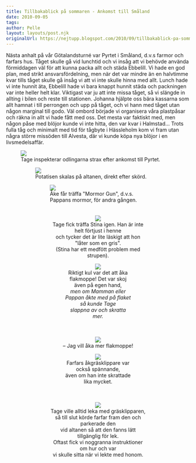 ```yaml
---
title: Tillbakablick på sommaren - Ankomst till Småland
date: 2010-09-05
tags: 	
author: Pelle
layout: layouts/post.njk
originalUrl: https://nejtupp.blogspot.com/2010/09/tillbakablick-pa-sommaren-ankomst-till.html
---
```


Nästa anhalt på vår Götalandsturné var Pyrtet i Småland, d.v.s farmor och farfars hus. Tåget skulle gå vid lunchtid och vi insåg att vi behövde använda förmiddagen väl för att kunna packa allt och städa Ebbelill. Vi hade en god plan, med strikt ansvarsfördelning, men när det var mindre än en halvtimme kvar tills tåget skulle gå insåg vi att vi inte skulle hinna med allt. Lunch hade vi inte hunnit äta, Ebbelill hade vi bara knappt hunnit städa och packningen var inte heller helt klar. Viktigast var ju att inte missa tåget, så vi slängde in allting i bilen och reste till stationen. Johanna hjälpte oss bära kassarna som allt hamnat i till perrongen och upp på tåget, och vi hann med tåget utan någon marginal till godo. Väl ombord började vi organisera våra plastpåsar och räkna in allt vi hade fått med oss. Det mesta var faktiskt med, men någon påse med blöjor kunde vi inte hitta, den var kvar i Halmstad... Trots fulla tåg och minimalt med tid för tågbyte i Hässleholm kom vi fram utan  några större missöden till Alvesta, där vi kunde köpa nya blöjor i en  livsmedelsaffär.<br>

<figure>
	<img src="../../../../img/Kring+Pyrtet-_MG_3375.jpg"><br></a>
	<figcaption>Tage inspekterar odlingarna strax efter ankomst till Pyrtet.</figcaption>

<figure>
	<img src="../../../../img/Kring+Pyrtet-_MG_3404.jpg"><br>
	<figcaption>Potatisen skalas på altanen, direkt efter skörd.</figcaption>

<figure>
	<img src="../../../../img/Kring+Pyrtet-_MG_3392.jpg"><br>
	<figcaption>Åke får träffa "Mormor Gun", d.v.s. Pappans mormor, för andra gången.</span><br><br></div><br><div style="text-align: center;"><img src="../../../../img/Kring+Pyrtet-_MG_3385.jpg"><br>
	<figcaption>Tage fick träffa Stina igen. Han är inte helt förtjust i henne<br>och tycker det är lite läskigt att hon "låter som en gris".<br>(Stina har ett medfött problem med strupen).</figcaption>

<figure>
	<img src="../../../../img/Kring+Pyrtet-_MG_3645.jpg"><br>
	<figcaption>Riktigt kul var det att åka flakmoppe! Det var skoj även på egen hand,<br></span><span style="font-style: italic;">men om Mamman eller Pappan åkte med på flaket så kunde Tage<br>slappna av och skratta mer.</span></span><br><br></div><br><div style="text-align: center;"><img src="../../../../img/Kring+Pyrtet-_MG_3643.jpg"><br>
	<figcaption>– Jag vill åka mer flakmoppe!</figcaption>

<figure>
	<img src="../../../../img/Kring+Pyrtet-_MG_3556.jpg"><br>
	<figcaption>Farfars åkgräsklippare var också spännande,<br>även om han inte skrattade lika mycket.</span></span><br><br></div><br><div style="text-align: center;"><img src="../../../../img/Kring+Pyrtet-_MG_3790.jpg"><br>
	<figcaption>Tage ville alltid leka med gräsklipparen,<br>så till slut körde farfar fram den och parkerade den<br>vid altanen så att den fanns lätt tillgänglig för lek.<br>Oftast fick vi noggranna instruktioner om hur och var<br>vi skulle sitta när vi lekte med honom.</figcaption>
